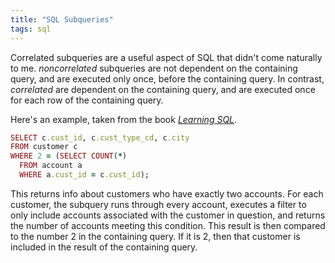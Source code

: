 ```yaml
---
title: "SQL Subqueries"
tags: sql
---
```


Correlated subqueries are a useful aspect of SQL that didn't come naturally to me. <em>noncorrelated</em> subqueries are not dependent on the containing query, and are executed only once, before the containing query. In contrast, <em>correlated</em> are dependent on the containing query, and are executed once for each row of the containing query.

Here's an example, taken from the book <em>[Learning SQL][1]</em>. 

```ruby
SELECT c.cust_id, c.cust_type_cd, c.city
FROM customer c
WHERE 2 = (SELECT COUNT(*)
  FROM account a
  WHERE a.cust_id = c.cust_id);
```
      
This returns info about customers who have exactly two accounts. For each customer, the subquery runs through every account, executes a filter to only include accounts associated with the customer in question, and returns the number of accounts meeting this condition. This result is then compared to the number 2 in the containing query. If it is 2, then that customer is included in the result of the containing query.

[1]: http://www.amazon.com/Learning-SQL-Alan-Beaulieu/dp/0596520832/ref=sr_1_1?ie=UTF8&qid=1436247059&sr=8-1&keywords=learning+sql "Learning SQL on Amazon"